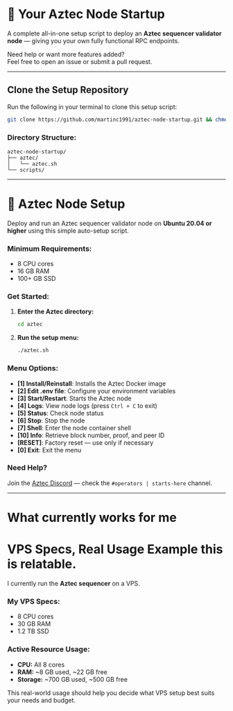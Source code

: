 # 🐺 Your Aztec Node Startup

A complete all-in-one setup script to deploy an **Aztec sequencer validator node** — giving you your own fully functional RPC endpoints.

Need help or want more features added?  
Feel free to open an issue or submit a pull request.

---

## Clone the Setup Repository

Run the following in your terminal to clone this setup script:

```bash
git clone https://github.com/martinc1991/aztec-node-startup.git && chmod +x aztec-node-startup/aztec/aztec.sh && cd aztec-node-startup
```

### Directory Structure:

```
aztec-node-startup/
├── aztec/
│   └── aztec.sh
└── scripts/
```

---

# 🔪 Aztec Node Setup

Deploy and run an Aztec sequencer validator node on **Ubuntu 20.04 or higher** using this simple auto-setup script.

### Minimum Requirements:

- 8 CPU cores
- 16 GB RAM
- 100+ GB SSD

### Get Started:

1. **Enter the Aztec directory:**

   ```bash
   cd aztec
   ```

2. **Run the setup menu:**
   ```bash
   ./aztec.sh
   ```

### Menu Options:

- **[1] Install/Reinstall**: Installs the Aztec Docker image
- **[2] Edit .env file**: Configure your environment variables
- **[3] Start/Restart**: Starts the Aztec node
- **[4] Logs**: View node logs (press `Ctrl + C` to exit)
- **[5] Status**: Check node status
- **[6] Stop**: Stop the node
- **[7] Shell**: Enter the node container shell
- **[10] Info**: Retrieve block number, proof, and peer ID
- **[RESET]**: Factory reset — use only if necessary
- **[0] Exit**: Exit the menu

### Need Help?

Join the [Aztec Discord](https://discord.gg/aztecprotocol) — check the `#operators | starts-here` channel.

---

# What currently works for me

# VPS Specs, Real Usage Example this is relatable.

I currently run the **Aztec sequencer** on a VPS.

### My VPS Specs:

- 8 CPU cores
- 30 GB RAM
- 1.2 TB SSD

### Active Resource Usage:

- **CPU:** All 8 cores
- **RAM:** ~8 GB used, ~22 GB free
- **Storage:** ~700 GB used, ~500 GB free

This real-world usage should help you decide what VPS setup best suits your needs and budget.
